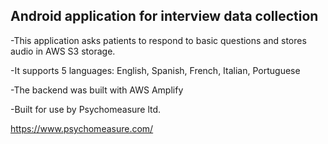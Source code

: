 ## Android application for interview data collection

-This application asks patients to respond to basic questions and stores audio in AWS S3 storage.

-It supports 5 languages: English, Spanish, French, Italian, Portuguese

-The backend was built with AWS Amplify

-Built for use by Psychomeasure ltd. 

https://www.psychomeasure.com/

